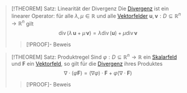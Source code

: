 >[!THEOREM] Satz: Linearität der Divergenz
>Die [Divergenz](Divergenz.md) ist ein linearer Operator: für alle $\lambda,\mu\in\mathbb{R}$ und alle [Vektorfelder](../Vektorfeld.md) $\mathbf{u},\mathbf{v}:D\subseteq\mathbb{R}^n\to\mathbb{R}^n$ gilt
>$$\mathop{\operatorname{div}} (\lambda \,\mathbf{u} + \mu\,\mathbf{v}) = \lambda \mathop{\operatorname{div}}(\mathbf{u})+\mu \mathop{\operatorname{div}}\mathbf{v}$$
>>[!PROOF]- Beweis

>[!THEOREM] Satz: Produktregel
>Sind $\varphi:D\subseteq\mathbb{R}^n\to\mathbb{R}$ ein [Skalarfeld](../../Skalarfelder/Skalarfeld.md) und $\mathbf{F}$ ein [Vektorfeld](../Vektorfeld.md), so gilt für die [Divergenz](Divergenz.md) ihres Produktes
>$$\nabla\cdot(\varphi\mathbf{F}) = (\nabla\varphi)\cdot \mathbf{F} + \varphi(\nabla \cdot \mathbf{F})$$
>>[!PROOF]- Beweis